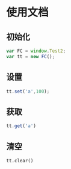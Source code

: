 # 使用文档

## 初始化

```js
var FC = window.Test2;
var tt = new FC();
```

## 设置

```js
tt.set('a',100);
```

## 获取

```js
tt.get('a')
```

## 清空
```ks
tt.clear()  
```       
